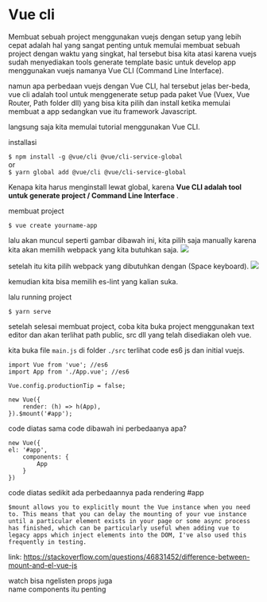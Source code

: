 # Vue cli

Membuat sebuah project menggunakan vuejs dengan setup yang lebih cepat adalah hal yang sangat penting untuk memulai membuat sebuah project dengan waktu yang singkat, hal tersebut bisa kita atasi karena vuejs sudah menyediakan tools generate template basic untuk develop app menggunakan vuejs namanya Vue CLI (Command Line Interface).

namun apa perbedaan vuejs dengan Vue CLI, hal tersebut jelas ber-beda, vue cli adalah tool untuk menggenerate setup pada paket Vue (Vuex, Vue Router, Path folder dll) yang bisa kita pilih dan install ketika memulai membuat a app sedangkan vue itu framework Javascript.

langsung saja kita memulai tutorial menggunakan Vue CLI.

installasi

`$ npm install -g @vue/cli @vue/cli-service-global`
<br>
or
<br>
`$ yarn global add @vue/cli @vue/cli-service-global`

<p> Kenapa kita harus menginstall lewat global, karena <b> Vue CLI adalah tool untuk generate project / Command Line Interface </b>. </p>

membuat project

`$ vue create yourname-app`

lalu akan muncul seperti gambar dibawah ini, kita pilih saja manually karena kita akan memilih webpack yang kita butuhkan saja.
<img src="https://cli.vuejs.org/cli-new-project.png">

setelah itu kita pilih webpack yang dibutuhkan dengan (Space keyboard).
<img src="https://cli.vuejs.org/cli-select-features.png">

<p>
kemudian kita bisa memilih es-lint yang kalian suka.
</p>

<p> lalu running project </p>

`$ yarn serve`

setelah selesai membuat project, coba kita buka project menggunakan text editor dan akan terlihat path public, src dll yang telah disediakan oleh vue.

kita buka file `main.js` di folder `./src` terlihat code es6 js dan initial vuejs.

```
import Vue from 'vue'; //es6
import App from './App.vue'; //es6

Vue.config.productionTip = false;

new Vue({
    render: (h) => h(App),
}).$mount('#app');
```

code diatas sama code dibawah ini perbedaanya apa?

```
new Vue({
el: '#app',
    components: {
        App
    }
})
```

code diatas sedikit ada perbedaannya pada rendering #app

`$mount allows you to explicitly mount the Vue instance when you need to. This means that you can delay the mounting of your vue instance until a particular element exists in your page or some async process has finished, which can be particularly useful when adding vue to legacy apps which inject elements into the DOM, I've also used this frequently in testing.`

link: https://stackoverflow.com/questions/46831452/difference-between-mount-and-el-vue-js

watch bisa ngelisten props juga
<br/>
name components itu penting
